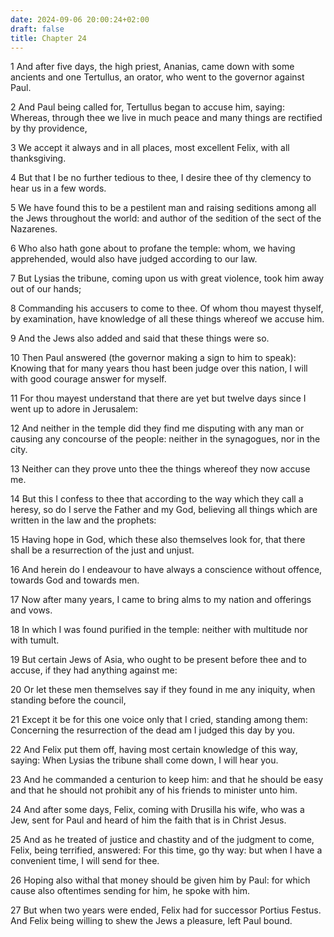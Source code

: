```yaml
---
date: 2024-09-06 20:00:24+02:00
draft: false
title: Chapter 24
---
```




1 And after five days, the high priest, Ananias, came down with some ancients and one Tertullus, an orator, who went to the governor against Paul.

2 And Paul being called for, Tertullus began to accuse him, saying: Whereas, through thee we live in much peace and many things are rectified by thy providence,

3 We accept it always and in all places, most excellent Felix, with all thanksgiving.

4 But that I be no further tedious to thee, I desire thee of thy clemency to hear us in a few words.

5 We have found this to be a pestilent man and raising seditions among all the Jews throughout the world: and author of the sedition of the sect of the Nazarenes.

6 Who also hath gone about to profane the temple: whom, we having apprehended, would also have judged according to our law.

7 But Lysias the tribune, coming upon us with great violence, took him away out of our hands;

8 Commanding his accusers to come to thee. Of whom thou mayest thyself, by examination, have knowledge of all these things whereof we accuse him.

9 And the Jews also added and said that these things were so.

10 Then Paul answered (the governor making a sign to him to speak): Knowing that for many years thou hast been judge over this nation, I will with good courage answer for myself.

11 For thou mayest understand that there are yet but twelve days since I went up to adore in Jerusalem:

12 And neither in the temple did they find me disputing with any man or causing any concourse of the people: neither in the synagogues, nor in the city.

13 Neither can they prove unto thee the things whereof they now accuse me.

14 But this I confess to thee that according to the way which they call a heresy, so do I serve the Father and my God, believing all things which are written in the law and the prophets:

15 Having hope in God, which these also themselves look for, that there shall be a resurrection of the just and unjust.

16 And herein do I endeavour to have always a conscience without offence, towards God and towards men.

17 Now after many years, I came to bring alms to my nation and offerings and vows.

18 In which I was found purified in the temple: neither with multitude nor with tumult.

19 But certain Jews of Asia, who ought to be present before thee and to accuse, if they had anything against me:

20 Or let these men themselves say if they found in me any iniquity, when standing before the council,

21 Except it be for this one voice only that I cried, standing among them: Concerning the resurrection of the dead am I judged this day by you.

22 And Felix put them off, having most certain knowledge of this way, saying: When Lysias the tribune shall come down, I will hear you.

23 And he commanded a centurion to keep him: and that he should be easy and that he should not prohibit any of his friends to minister unto him.

24 And after some days, Felix, coming with Drusilla his wife, who was a Jew, sent for Paul and heard of him the faith that is in Christ Jesus.

25 And as he treated of justice and chastity and of the judgment to come, Felix, being terrified, answered: For this time, go thy way: but when I have a convenient time, I will send for thee.

26 Hoping also withal that money should be given him by Paul: for which cause also oftentimes sending for him, he spoke with him.

27 But when two years were ended, Felix had for successor Portius Festus. And Felix being willing to shew the Jews a pleasure, left Paul bound.

